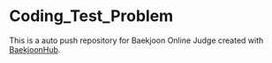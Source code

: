 # Coding_Test_Problem
This is a auto push repository for Baekjoon Online Judge created with [BaekjoonHub](https://github.com/BaekjoonHub/BaekjoonHub).

